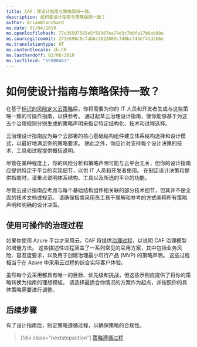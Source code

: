 ```yaml
---
title: CAF：使设计指南与策略保持一致。
description: 如何使设计指南与策略保持一致？
author: BrianBlanchard
ms.date: 01/04/2019
ms.openlocfilehash: 77a35597585e5f58967ea79d3c7b0fa17b6ab80e
ms.sourcegitcommit: 273e690c0cfabbc3822089c7d8bc743ef41d2b6e
ms.translationtype: HT
ms.contentlocale: zh-CN
ms.lasthandoff: 02/08/2019
ms.locfileid: "55900463"
---
```

<!---
I've established policies. How to help developers adopt these policies?
Draft an architecture design guide.

[Aspirational statement] If you're using Azure, you can use one of ours as a starting point. The choose one of the following 6 as a starting point and mold it to fit your policies.
--->

<!-- markdownlint-disable MD026 -->

# <a name="how-do-you-align-design-guides-with-policy"></a>如何使设计指南与策略保持一致？

在基于[标识的风险](define-policy.md)[定义云策略](understanding-business-risk.md)后，你将需要为你的 IT 人员和开发者生成与这些策略一致的可操作指南，以供参考。 通过起草云治理设计指南，使你能够基于为这五个治理规则分别生成的策略声明来指定特定结构化、技术和过程选择。

云治理设计指南应为每个云部署的核心基础结构组件建立体系结构选择和设计模式，以最好地满足你的策略要求。 除此之外，你应针对支持每个设计决策的技术、工具和过程提供概括说明。

尽管在某种程度上，你的风险分析和策略声明可能与云平台无关，但你的设计指南应提供特定于平台的实现细节，以供 IT 人员和开发者使用。 在制定设计决策和提供指南时，请重点说明体系结构、工具以及所选的平台的功能。

尽管云设计指南应考虑与每个基础结构组件相关联的部分技术细节，但其并不是全面的技术文档或规范。 请确保指南采用员工易于理解和参考的方式阐释所有策略声明和明确的设计决策。

<!-- markdownlint-enable MD033 -->

## <a name="using-the-actionable-governance-journeys"></a>使用可操作的治理过程

如果你使用 Azure 平台才采用云，CAF 将提供[治理过程](../journeys/overview.md)，以说明 CAF 治理模型的增量方法。 这些描述性过程涵盖了一系列常见的采用方案，其中包括业务风险、容忍度要求，以及用于创建治理最小可行产品 (MVP) 的策略声明。 这些过程相当于在 Azure 中采用云过程的综合实际客户体验。

虽然每个云采用都具有唯一的目标、优先级和挑战，但这些示例应提供了将你的策略转换为指南的理想模板。 请选择最适合你情况的方案作为起点，并按照你的具体策略需要进行调整。

## <a name="next-steps"></a>后续步骤

有了设计指南后，制定策略遵循过程，以确保策略的合规性。

> [!div class="nextstepaction"]
> [策略遵循过程](processes.md)